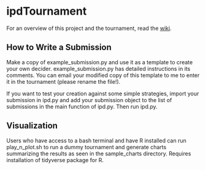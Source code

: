 # ipdTournament

For an overview of this project and the tournament, read the [wiki](https://github.com/tenchd/ipdTournament/wiki/Iterated-Prisoner's-Dilemma-Tournament:--Motivation-&-Details).

## How to Write a Submission

Make a copy of example_submission.py and use it as a template to create your own decider.  example_submission.py has detailed instructions in its comments.  You can email your modified copy of this template to me to enter it in the tournament (please rename the file!).

If you want to test your creation against some simple strategies, import your submission in ipd.py and add your submission object to the list of submissions in the main function of ipd.py.  Then run ipd.py.

## Visualization

Users who have access to a bash terminal and have R installed can run play_n_plot.sh to run a dummy tournament and generate charts summarizing the results as seen in the sample_charts directory.  Requires installation of tidyverse package for R.
